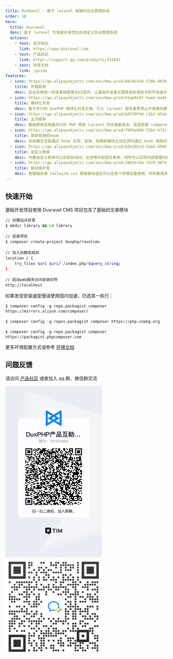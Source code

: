 ```yaml
---
title: DuxRavel - 基于 laravel 框架的后台管理系统
order: 10
hero:
  title: Duxravel
  desc: 基于 laravel 为快速开发而生的自定义后台管理系统
  actions:
    - text: 官方网站
      link: https://www.duxravel.com
    - text: 产品社区
      link: https://support.qq.com/products/331847
    - text: 阅读文档
      link: /guide
features:
  - icon: https://gw.alipayobjects.com/zos/bmw-prod/881dc458-f20b-407b-947a-95104b5ec82b/k79dm8ih_w144_h144.png
    title: 开箱即用
    desc: 后台采用统一封装基础管理与UI组件，让基础开发者无需使用前端技术即可快速开发，同时集成了权限管理、用户、配置等功能，可开箱即开发
  - icon: https://gw.alipayobjects.com/zos/bmw-prod/d1ee0c6f-5aed-4a45-a507-339a4bfe076c/k7bjsocq_w144_h144.png
    title: 模块化开发
    desc: 基于多代的 DuxPHP 模块化开发方案，引入 laravel 服务者思想让开发模块像 App 开发一样，可以多人协作进行低耦方式的开发
  - icon: https://gw.alipayobjects.com/zos/bmw-prod/b8570f4d-c1b1-45eb-a1da-abff53159967/kj9t990h_w144_h144.png
    title: 主流框架
    desc: 基础框架采用最流行的 PHP 框架 Laravel 同步最新版本，高度依赖 composer 组件化为后续版本升级与生态开发打造良好的基础环境
  - icon: https://gw.alipayobjects.com/zos/bmw-prod/f093e060-726e-471c-a53e-e988ed3f560c/kj9t9sk7_w144_h144.png
    title: 简单易用的hook
    desc: 系统耦合全部通过 hook 实现，菜单、权限和模块之间互调均通过 hook 调用实现，免去在后台进行繁琐的添加菜单权限等操作，全部交给代码内接入
  - icon: https://gw.alipayobjects.com/zos/bmw-prod/b3e102cd-5dad-4046-a02a-be33241d1cc7/kj9t8oji_w144_h144.png
    title: 自定义表单
    desc: 内置自定义表单可以实现如询问、反馈等外部提交表单，同时可以实现内部管理功能如自定义列表等功能还可以集成于其他模块为它们提供服务
  - icon: https://gw.alipayobjects.com/zos/bmw-prod/3863e74a-7870-4874-b1e1-00a8cdf47684/kj9t7ww3_w144_h144.png
    title: 移动端开发
    desc: 管理端采用 tailwind css 框架做自适应可以在各个终端设备使用，同时集成多 api 账号权限分配与数据签名验证，让开发者无需理会基础功能
---
```


## 快速开始

基础开发项目使用 Duxravel CMS 项目包含了基础的文章模块

```bash
// 创建站点目录
$ mkdir library && cd library

// 安装项目
$ composer create-project duxphp/ravelcms

// 加入伪静态规则
location / {
    try_files $uri $uri/ /index.php?$query_string;
}

// 启动web服务访问安装向导
http://localhost
```

如果发现安装速度慢请使用国内加速，仍选其一执行：

```
$ composer config -g repo.packagist composer https://mirrors.aliyun.com/composer/

$ composer config -g repos.packagist composer https://php.cnpkg.org

$ composer config -g repo.packagist composer https://packagist.phpcomposer.com
```

更多环境配置方式请参考 [环境文档](/guide/env)

## 问题反馈

请访问 [产品社区](https://support.qq.com/products/331847) 或者加入 qq 群、微信群交流

<div>
  <img data-type="qq" src="/images/qq.jpg" width="300" />
  <img data-type="wechat" src="/images/wechat.png" width="300" />
  
</div>
